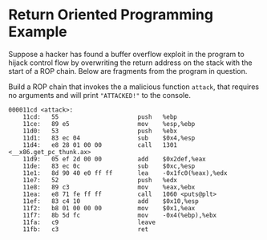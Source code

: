 # Return Oriented Programming Example
Suppose a hacker has found a buffer overflow exploit in the program to hijack control flow by overwriting the return address on the stack with the start of a ROP chain. Below are fragments from the program in question. 

Build a ROP chain that invokes the a malicious function `attack`, that requires no arguments and will print `"ATTACKED!"` to the console.

```
000011cd <attack>:
    11cd:	55                   	push   %ebp
    11ce:	89 e5                	mov    %esp,%ebp
    11d0:	53                   	push   %ebx
    11d1:	83 ec 04             	sub    $0x4,%esp
    11d4:	e8 28 01 00 00       	call   1301 <__x86.get_pc_thunk.ax>
    11d9:	05 ef 2d 00 00       	add    $0x2def,%eax
    11de:	83 ec 0c             	sub    $0xc,%esp
    11e1:	8d 90 40 e0 ff ff    	lea    -0x1fc0(%eax),%edx
    11e7:	52                   	push   %edx
    11e8:	89 c3                	mov    %eax,%ebx
    11ea:	e8 71 fe ff ff       	call   1060 <puts@plt>
    11ef:	83 c4 10             	add    $0x10,%esp
    11f2:	b8 01 00 00 00       	mov    $0x1,%eax
    11f7:	8b 5d fc             	mov    -0x4(%ebp),%ebx
    11fa:	c9                   	leave  
    11fb:	c3                   	ret   
```